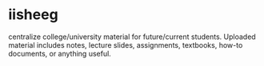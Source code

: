 # iisheeg
centralize college/university material for future/current students. Uploaded material includes notes, lecture slides, assignments, textbooks, how-to documents, or anything useful.
